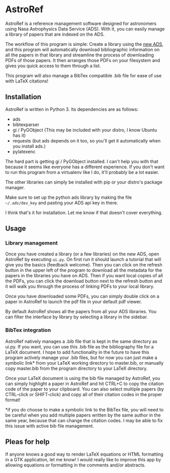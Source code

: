 # AstroRef

AstroRef is a reference management software designed for astronomers using Nasa Astrophysics Data Service (ADS). With it, you can easily manage a library of papers that are indexed on the ADS. 

The workflow of this program is simple: Create a library using the [new ADS](http://ui.adsabs.harvard.edu/), and this program will automatically download bibliographic information on all the papers in that library and streamline the process of downloading PDFs of those papers. It then arranges those PDFs on your filesystem and gives you quick access to them through a list. 

This program will also manage a BibTex compatible .bib file for ease of use with LaTeX citations!

## Installation

AstroRef is written in Python 3. Its dependencies are as follows:
* ads
* bibtexparser
* gi / PyGObject (This may be included with your distro, I know Ubuntu has it)
* requests (but ads depends on it too, so you'll get it automatically when you install ads.)
* pylatexenc

The hard part is getting gi / PyGObject installed. I can't help you with that because it seems like everyone has a different experience. If you don't want to run this program from a virtualenv like I do, it'll probably be a lot easier.

The other libraries can simply be installed with pip or your distro's package manager.

Make sure to set up the python ads library by making the file `~/.ads/dev_key` and pasting your ADS api key in there.

I think that's it for installation. Let me know if that doesn't cover everything.

## Usage

### Library management
Once you have created a library (or a few libraries) on the new ADS, open AstroRef by executing `ui.py`. On first run it should launch a tutorial that will give you the basics (feedback welcome). Then you can click on the refresh button in the upper left of the program to download all the metadata for the papers in the libraries you have on ADS. Then if you want local copies of all the PDFs, you can click the download button next to the refresh button and it will walk you through the process of linking PDFs to your local library.

Once you have downloaded some PDFs, you can simply double click on a paper in AstroRef to launch the pdf file in your default pdf viewer. 

By default AstroRef shows all the papers from all your ADS libraries. You can filter the interface by library by selecting a library in the sidebar.

### BibTex integration
AstroRef natively manages a .bib file that is kept in the same directory as ui.py. If you want, you can use this .bib file as the bibliography file for a LaTeX document. I hope to add functionality in the future to have this program actively manage your .bib files, but for now you can just make a symbolic link* from your LaTeX working directory to master.bib, or manually copy master.bib from the program directory to your LaTeX directory. 

Once your LaTeX document is using the bib file managed by AstroRef, you can simply highlight a paper in AstroRef and hit CTRL+C to copy the citation code of the paper to your clipboard. You can also select multiple papers (by CTRL-click or SHIFT-click) and copy all of their citation codes in the proper format!

*if you do choose to make a symbolic link to the BibTex file, you will need to be careful when you add multiple papers written by the same author in the same year, because that can change the citation codes. I may be able to fix this issue with active bib file management.

## Pleas for help

If anyone knows a good way to render LaTeX equations or HTML formatting in a GTK application, let me know! I would really like to improve this app by allowing equations or formatting in the comments and/or abstracts.
